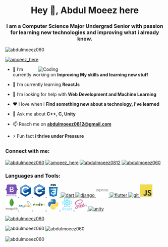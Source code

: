 <h1 align="center">Hey 👋, Abdul Moeez here</h1>
<h3 align="center">I am a Computer Science Major Undergrad Senior with passion for learning new technologies and improving what i already know.</h3>

<p align="left"> <img src="https://komarev.com/ghpvc/?username=abdulmoeez060&label=Profile%20views&color=0e75b6&style=flat" alt="abdulmoeez060" /> </p>


<p align="left"> <a href="https://twitter.com/amoeez_here" target="blank"><img src="https://img.shields.io/twitter/follow/amoeez_here?logo=twitter&style=for-the-badge" alt="amoeez_here" /></a> </p>

<img align="right" alt="Coding" width="400" src="https://camo.githubusercontent.com/c1dcb74cc1c1835b1d716f5051499a2814c683c806b15f04b0eba492863703e9/68747470733a2f2f63646e2e6472696262626c652e636f6d2f75736572732f3733303730332f73637265656e73686f74732f363538313234332f6176656e746f2e676966">
<!-- (https://github.com/rudrabarad/Gifs for gifs) -->

- 🔭 I’m currently working on **Improving My skills and learning new stuff**

- 🌱 I’m currently learning **ReactJs**

- 🤝 I’m looking for help with **Web Development and Machine Learning**

- ❤️ I love when i **Find something new about a technology, i've learned**

- 💬 Ask me about **C++, C, Unity**

- 📫 Reach me on **abdulmoeez0812@gmail.com**

- ⚡ Fun fact **i thrive under Pressure**



<h3 align="left">Connect with me:</h3>
<p align="left">
<a href="https://dev.to/abdulmoeez060" target="blank"><img align="center" src="https://raw.githubusercontent.com/rahuldkjain/github-profile-readme-generator/master/src/images/icons/Social/devto.svg" alt="abdulmoeez060" height="30" width="40" /></a>
<a href="https://twitter.com/amoeez_here" target="blank"><img align="center" src="https://raw.githubusercontent.com/rahuldkjain/github-profile-readme-generator/master/src/images/icons/Social/twitter.svg" alt="amoeez_here" height="30" width="40" /></a>
<a href="https://linkedin.com/in/abdulmoeez0812" target="blank"><img align="center" src="https://raw.githubusercontent.com/rahuldkjain/github-profile-readme-generator/master/src/images/icons/Social/linked-in-alt.svg" alt="abdulmoeez0812" height="30" width="40" /></a>
<a href="https://fb.com/abdulmoeez060" target="blank"><img align="center" src="https://raw.githubusercontent.com/rahuldkjain/github-profile-readme-generator/master/src/images/icons/Social/facebook.svg" alt="abdulmoeez060" height="30" width="40" /></a>
</p>

<h3 align="left">Languages and Tools:</h3>
<p align="left"> <a href="https://getbootstrap.com" target="_blank" rel="noreferrer"> <img src="https://raw.githubusercontent.com/devicons/devicon/master/icons/bootstrap/bootstrap-plain-wordmark.svg" alt="bootstrap" width="40" height="40"/> </a> <a href="https://www.cprogramming.com/" target="_blank" rel="noreferrer"> <img src="https://raw.githubusercontent.com/devicons/devicon/master/icons/c/c-original.svg" alt="c" width="40" height="40"/> </a> <a href="https://www.w3schools.com/cpp/" target="_blank" rel="noreferrer"> <img src="https://raw.githubusercontent.com/devicons/devicon/master/icons/cplusplus/cplusplus-original.svg" alt="cplusplus" width="40" height="40"/> </a> <a href="https://www.w3schools.com/css/" target="_blank" rel="noreferrer"> <img src="https://raw.githubusercontent.com/devicons/devicon/master/icons/css3/css3-original-wordmark.svg" alt="css3" width="40" height="40"/> </a> <a href="https://dart.dev" target="_blank" rel="noreferrer"> <img src="https://www.vectorlogo.zone/logos/dartlang/dartlang-icon.svg" alt="dart" width="40" height="40"/> </a> <a href="https://www.djangoproject.com/" target="_blank" rel="noreferrer"> <img src="https://cdn.worldvectorlogo.com/logos/django.svg" alt="django" width="40" height="40"/> </a> <a href="https://expressjs.com" target="_blank" rel="noreferrer"> <img src="https://raw.githubusercontent.com/devicons/devicon/master/icons/express/express-original-wordmark.svg" alt="express" width="40" height="40"/> </a> <a href="https://flutter.dev" target="_blank" rel="noreferrer"> <img src="https://www.vectorlogo.zone/logos/flutterio/flutterio-icon.svg" alt="flutter" width="40" height="40"/> </a> <a href="https://git-scm.com/" target="_blank" rel="noreferrer"> <img src="https://www.vectorlogo.zone/logos/git-scm/git-scm-icon.svg" alt="git" width="40" height="40"/> </a> <a href="https://developer.mozilla.org/en-US/docs/Web/JavaScript" target="_blank" rel="noreferrer"> <img src="https://raw.githubusercontent.com/devicons/devicon/master/icons/javascript/javascript-original.svg" alt="javascript" width="40" height="40"/> </a> <a href="https://www.mongodb.com/" target="_blank" rel="noreferrer"> <img src="https://raw.githubusercontent.com/devicons/devicon/master/icons/mongodb/mongodb-original-wordmark.svg" alt="mongodb" width="40" height="40"/> </a> <a href="https://www.mysql.com/" target="_blank" rel="noreferrer"> <img src="https://raw.githubusercontent.com/devicons/devicon/master/icons/mysql/mysql-original-wordmark.svg" alt="mysql" width="40" height="40"/> </a> <a href="https://nodejs.org" target="_blank" rel="noreferrer"> <img src="https://raw.githubusercontent.com/devicons/devicon/master/icons/nodejs/nodejs-original-wordmark.svg" alt="nodejs" width="40" height="40"/> </a> <a href="https://www.python.org" target="_blank" rel="noreferrer"> <img src="https://raw.githubusercontent.com/devicons/devicon/master/icons/python/python-original.svg" alt="python" width="40" height="40"/> </a> <a href="https://reactjs.org/" target="_blank" rel="noreferrer"> <img src="https://raw.githubusercontent.com/devicons/devicon/master/icons/react/react-original-wordmark.svg" alt="react" width="40" height="40"/> </a> <a href="https://sass-lang.com" target="_blank" rel="noreferrer"> <img src="https://raw.githubusercontent.com/devicons/devicon/master/icons/sass/sass-original.svg" alt="sass" width="40" height="40"/> </a> <a href="https://unity.com/" target="_blank" rel="noreferrer"> <img src="https://www.vectorlogo.zone/logos/unity3d/unity3d-icon.svg" alt="unity" width="40" height="40"/> </a> </p>

<p align="left"> <a href="https://github.com/ryo-ma/github-profile-trophy"><img src="https://github-profile-trophy.vercel.app/?username=abdulmoeez060&theme=dark" alt="abdulmoeez060" /></a> </p>


<p><img align="left" src="https://github-readme-stats.vercel.app/api/top-langs?username=abdulmoeez060&show_icons=true&locale=en&layout=compact&theme=highcontrast" alt="abdulmoeez060" /></p>

<p>&nbsp;<img align="center" src="https://github-readme-stats.vercel.app/api?username=abdulmoeez060&show_icons=true&locale=en&theme=highcontrast" alt="abdulmoeez060" /></p>

<p><img align="center" src="https://github-readme-streak-stats.herokuapp.com/?user=abdulmoeez060&theme=highcontrast" alt="abdulmoeez060" /></p>

